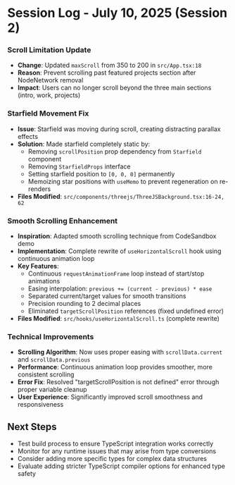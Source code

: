 # Session Log - July 10, 2025 (Session 2)

### Scroll Limitation Update
- **Change**: Updated `maxScroll` from 350 to 200 in `src/App.tsx:18`
- **Reason**: Prevent scrolling past featured projects section after NodeNetwork removal
- **Impact**: Users can no longer scroll beyond the three main sections (intro, work, projects)

### Starfield Movement Fix
- **Issue**: Starfield was moving during scroll, creating distracting parallax effects
- **Solution**: Made starfield completely static by:
  - Removing `scrollPosition` prop dependency from `Starfield` component
  - Removing `StarfieldProps` interface
  - Setting starfield position to `[0, 0, 0]` permanently
  - Memoizing star positions with `useMemo` to prevent regeneration on re-renders
- **Files Modified**: `src/components/threejs/ThreeJSBackground.tsx:16-24, 62`

### Smooth Scrolling Enhancement
- **Inspiration**: Adapted smooth scrolling technique from CodeSandbox demo
- **Implementation**: Complete rewrite of `useHorizontalScroll` hook using continuous animation loop
- **Key Features**:
  - Continuous `requestAnimationFrame` loop instead of start/stop animations
  - Easing interpolation: `previous += (current - previous) * ease`
  - Separated current/target values for smooth transitions
  - Precision rounding to 2 decimal places
  - Eliminated `targetScrollPosition` references (fixed undefined error)
- **Files Modified**: `src/hooks/useHorizontalScroll.ts` (complete rewrite)

### Technical Improvements
- **Scrolling Algorithm**: Now uses proper easing with `scrollData.current` and `scrollData.previous`
- **Performance**: Continuous animation loop provides smoother, more consistent scrolling
- **Error Fix**: Resolved "targetScrollPosition is not defined" error through proper variable cleanup
- **User Experience**: Significantly improved scroll smoothness and responsiveness

## Next Steps
- Test build process to ensure TypeScript integration works correctly
- Monitor for any runtime issues that may arise from type conversions
- Consider adding more specific types for complex data structures
- Evaluate adding stricter TypeScript compiler options for enhanced type safety